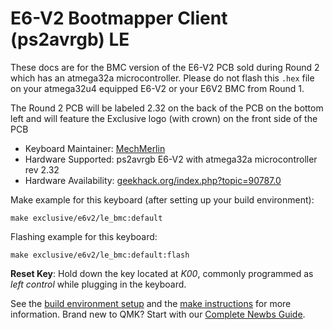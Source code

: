 # E6-V2 Bootmapper Client (ps2avrgb) LE

These docs are for the BMC version of the E6-V2 PCB sold during Round 2 which has an atmega32a microcontroller. Please do not flash this `.hex` file on your atmega32u4 equipped E6-V2 or your E6V2 BMC from Round 1. 

The Round 2 PCB will be labeled 2.32 on the back of the PCB on the bottom left and will feature the Exclusive logo (with crown) on the front side of the PCB

* Keyboard Maintainer: [MechMerlin](https://github.com/mechmerlin)
* Hardware Supported: ps2avrgb E6-V2 with atmega32a microcontroller rev 2.32
* Hardware Availability: [geekhack.org/index.php?topic=90787.0](https://geekhack.org/index.php?topic=90787.0)

Make example for this keyboard (after setting up your build environment):

    make exclusive/e6v2/le_bmc:default

Flashing example for this keyboard:

    make exclusive/e6v2/le_bmc:default:flash

**Reset Key**: Hold down the key located at *K00*, commonly programmed as *left control* while plugging in the keyboard.

See the [build environment setup](https://docs.qmk.fm/#/getting_started_build_tools) and the [make instructions](https://docs.qmk.fm/#/getting_started_make_guide) for more information. Brand new to QMK? Start with our [Complete Newbs Guide](https://docs.qmk.fm/#/newbs).
